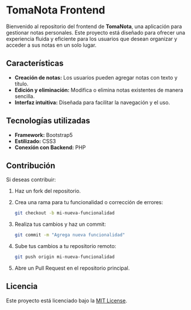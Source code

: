 # TomaNota Frontend

Bienvenido al repositorio del frontend de **TomaNota**, una aplicación para gestionar notas personales. Este proyecto está diseñado para ofrecer una experiencia fluida y eficiente para los usuarios que desean organizar y acceder a sus notas en un solo lugar.

## Características

- **Creación de notas:** Los usuarios pueden agregar notas con texto y título.
- **Edición y eliminación:** Modifica o elimina notas existentes de manera sencilla.
- **Interfaz intuitiva:** Diseñada para facilitar la navegación y el uso.

## Tecnologías utilizadas

- **Framework:** Bootstrap5
- **Estilizado:** CSS3 
- **Conexión con Backend:** PHP

## Contribución

Si deseas contribuir:

1. Haz un fork del repositorio.
2. Crea una rama para tu funcionalidad o corrección de errores:

   ```bash
   git checkout -b mi-nueva-funcionalidad
   ```

3. Realiza tus cambios y haz un commit:

   ```bash
   git commit -m "Agrega nueva funcionalidad"
   ```

4. Sube tus cambios a tu repositorio remoto:

   ```bash
   git push origin mi-nueva-funcionalidad
   ```

5. Abre un Pull Request en el repositorio principal.

## Licencia

Este proyecto está licenciado bajo la [MIT License](./LICENSE).
